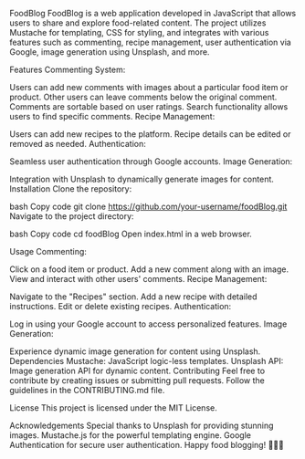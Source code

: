 FoodBlog
FoodBlog is a web application developed in JavaScript that allows users to share and explore food-related content. The project utilizes Mustache for templating, CSS for styling, and integrates with various features such as commenting, recipe management, user authentication via Google, image generation using Unsplash, and more.

Features
Commenting System:

Users can add new comments with images about a particular food item or product.
Other users can leave comments below the original comment.
Comments are sortable based on user ratings.
Search functionality allows users to find specific comments.
Recipe Management:

Users can add new recipes to the platform.
Recipe details can be edited or removed as needed.
Authentication:

Seamless user authentication through Google accounts.
Image Generation:

Integration with Unsplash to dynamically generate images for content.
Installation
Clone the repository:

bash
Copy code
git clone https://github.com/your-username/foodBlog.git
Navigate to the project directory:

bash
Copy code
cd foodBlog
Open index.html in a web browser.

Usage
Commenting:

Click on a food item or product.
Add a new comment along with an image.
View and interact with other users' comments.
Recipe Management:

Navigate to the "Recipes" section.
Add a new recipe with detailed instructions.
Edit or delete existing recipes.
Authentication:

Log in using your Google account to access personalized features.
Image Generation:

Experience dynamic image generation for content using Unsplash.
Dependencies
Mustache: JavaScript logic-less templates.
Unsplash API: Image generation API for dynamic content.
Contributing
Feel free to contribute by creating issues or submitting pull requests. Follow the guidelines in the CONTRIBUTING.md file.

License
This project is licensed under the MIT License.

Acknowledgements
Special thanks to Unsplash for providing stunning images.
Mustache.js for the powerful templating engine.
Google Authentication for secure user authentication.
Happy food blogging! 🍔🍰🍲
